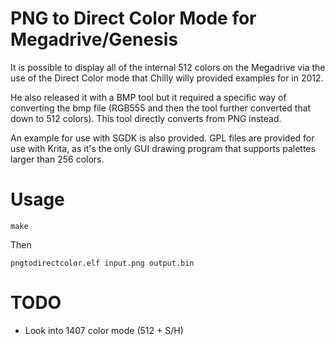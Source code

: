PNG to Direct Color Mode for Megadrive/Genesis
===============================================

It is possible to display all of the internal 512 colors on the Megadrive via the use of the Direct Color mode
that Chilly willy provided examples for in 2012.

He also released it with a BMP tool but it required a specific way of converting the bmp file (RGB555 and then the tool further converted that down to 512 colors).
This tool directly converts from PNG instead.

An example for use with SGDK is also provided.
GPL files are provided for use with Krita, as it's the only GUI drawing program that supports palettes larger than 256 colors.

Usage
=====
```
make
````

Then
```
pngtodirectcolor.elf input.png output.bin
```


TODO
====

- Look into 1407 color mode (512 + S/H)
